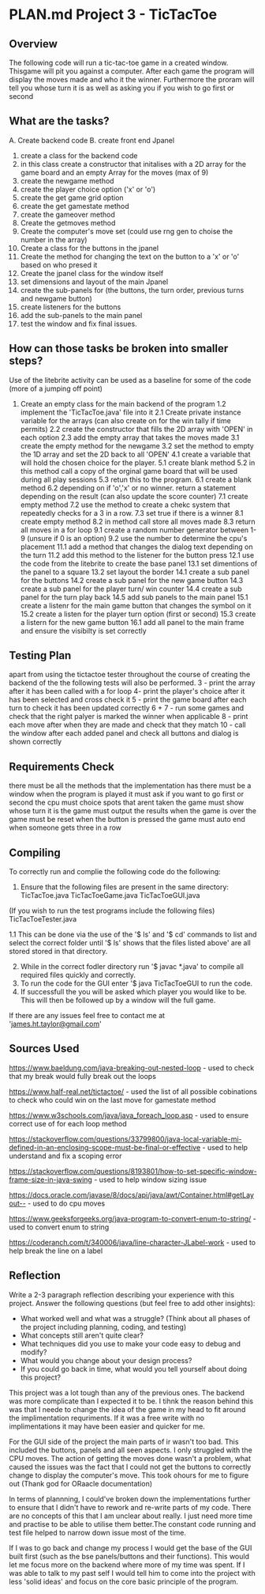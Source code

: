 # PLAN.md Project 3 - TicTacToe

## Overview
The following code will run a tic-tac-toe game in a created window. Thisgame will pit you against a computer. After each game the program will display the moves made and who it the winner. Furthermore the proram will tell you whose turn it is as well as asking you if you wish to go first or second

## What are the tasks?
A. Create backend code
B. create front end Jpanel

1. create a class for the backend code
2. in this class create a constructor that initalises with a 2D array for the game board and an empty Array for the moves (max of 9)
3. create the newgame method
4. create the player choice option ('x' or 'o')
5. create the get game grid option
6. create the get gamestate method
7. create the gameover method
8. Create the getmoves method
9. Create the computer's move set (could use rng gen to choise the number in the array)
10. Create a class for the buttons in the jpanel
11. Create the method for changing the text on the button to a 'x' or 'o' based on who presed it
12. Create the jpanel class for the window itself
13. set dimensions and layout of the main Jpanel
14. create the sub-panels for (the buttons, the turn order, previous turns and newgame button)
15. create listeners for the buttons
16.  add the sub-panels to the main panel
17. test the window and fix final issues.

## How can those tasks be broken into smaller steps?
Use of the litebrite activity can be used as a baseline for some of the code (more of a jumping off point)
1. Create an empty class for the main backend of the program
1.2 implement the 'TicTacToe.java' file into it
2.1 Create private instance variable for the arrays (can also create on for the win tally if time permits)
2.2 create the constructor that fills the 2D array with 'OPEN' in each option
2.3 add the empty array that takes the moves made
3.1 create the empty method for the newgame
3.2 set the method to empty the 1D array and set the 2D back to all 'OPEN'
4.1 create a variable that will hold the chosen choice for the player.
5.1 create blank method
5.2 in this method call a copy of the orginal game board that will be used during all play sessions
5.3 retun this to the program.
6.1 create a blank method
6.2 depending on if 'o','x' or no winner. return a statement depending on the result (can also update the score counter)
7.1 create empty method
7.2 use the method to create a chekc system that repeatedly checks for a 3 in a row.
7.3 set true if there is a winner
8.1 create empty method
8.2 in method call store all moves made 
8.3 return all moves in a for loop
9.1 create a random number generator between 1-9 (unsure if 0 is an option)
9.2 use the number to determine the cpu's placement
11.1 add a method that changes the dialog text depending on the turn
11.2 add this method to the listener for the button press
12.1 use the code from the litebrite to create the base panel
13.1 set dimentions of the panel to a square 
13.2 set layout the border 
14.1 create a sub panel for the buttons
14.2 create a sub panel for the new game button
14.3 create a sub panel for the player turn/ win counter
14.4 create a sub panel for the turn play back
14.5 add sub panels to the main panel
15.1 create a listenr for the main game button that changes the symbol on it
15.2 create a listen for the player  turn option (first or second)
15.3 create a listern for the new game button
16.1 add all panel to the main frame and ensure the visibilty is set correctly
## Testing Plan
apart from using the tictactoe tester throughout the course of creating the backend of the the following tests will also be performed.
3 - print the array after it has been called with a for loop
4- print the player's choice after it has been selected and cross check it
5 - print the game board after each turn to check it has been updated correctly
6 + 7 - run some games and check that the right palyer is marked the winner when applicable
8 - print each move after when they are made and check that they match
10 - call the window after each added panel and check all buttons and dialog is shown correctly

## Requirements Check
there must be all the methods that the implementation has
there must be a window when the program is played
it must ask if you want to go first or second
the cpu must choice spots that arent taken
the game must show whose turn it is
the game must output the results when the game is over
the game must be reset when the button is pressed
the game must auto end when someone gets three in a row

## Compiling

To correctly run and complie the following code do the following:

1. Ensure that the following files are present in the same directory:
TicTacToe.java
TicTacToeGame.java
TicTacToeGUI.java

(If you wish to run the test programs include the following files)
TicTacToeTester.java

1.1 This can be done via the use of the '$ ls' and '$ cd' commands to list and select the correct folder until '$ ls' shows that the files listed above' are all stored stored in that directory.

2. While in the correct fodler directory run '$ javac *.java' to compile all required files quickly and correctly.
3. To run the code for the  GUI enter '$ java TicTacToeGUI to run the code.
4. If successfull  the you will be asked which player you would like to be. This will then be followed up by a window will the full game.

If there are any issues feel free to contact me at 'james.ht.taylor@gmail.com'
## Sources Used

https://www.baeldung.com/java-breaking-out-nested-loop - used to check that my break would fully break out the loops

https://www.half-real.net/tictactoe/ - used the list of all possible cobinations to check who could win on the last move for gamestate method

https://www.w3schools.com/java/java_foreach_loop.asp - used to ensure correct use of for each loop method

https://stackoverflow.com/questions/33799800/java-local-variable-mi-defined-in-an-enclosing-scope-must-be-final-or-effective - used to help understand and fix a scoping error

https://stackoverflow.com/questions/8193801/how-to-set-specific-window-frame-size-in-java-swing - used to help window sizing issue

https://docs.oracle.com/javase/8/docs/api/java/awt/Container.html#getLayout-- - used to do cpu  moves

https://www.geeksforgeeks.org/java-program-to-convert-enum-to-string/ - used to convert enum to string

https://coderanch.com/t/340006/java/line-character-JLabel-work - used to help break the line on a label
## Reflection
Write a 2-3 paragraph reflection describing your experience with this project. Answer the following questions (but feel free to add other insights): 
- What worked well and what was a struggle? (Think about all phases of the project including planning, coding, and testing)
- What concepts still aren't quite clear?
- What techniques did you use to make your code easy to debug and modify?
- What would you change about your design process?
- If you could go back in time, what would you tell yourself about doing this project?

This project was a lot tough than any of the previous ones. The backend was more complicate than I expected it to be. I tihnk the reason behind this was that I neede to change the idea of the game in my head to fit around the implimentation requriments.  If it was a free write with no implimentations it may have been easier and quicker for me.

For the GUI side of the project the main parts of ir wasn't too bad. This included the buttons, panels and all seen aspects. I only struggled with the CPU moves. The action of getting the moves done wasn't a problem, what caused the issues was the fact that I could not get the buttons to correctly change to display the computer's move. This took ohours for me to figure out (Thank god for ORaacle documentation)

In terms of plannning, I could've broken down the implementations further to ensure that I didn't have to rework and re-write parts of my code. There are no concepts of this that I am unclear about really. I  just need more time and practise to be able to utilise them better.The constant code running and test file helped to narrow down issue most of the time.

If I was to go back and change my process I would get the base of the GUI built first (such as the bse panels/buttons and their functions). This would let me focus more on the backend where more of my time was spent. If I was able to talk to my past self I would tell him to come into the project with less 'solid ideas' and focus on the core basic principle of the program.

